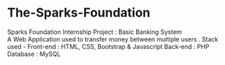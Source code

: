 # The-Sparks-Foundation
Sparks Foundation Internship Project : Basic Banking System  
A Web Application used to transfer money between multiple users .
Stack used - 
Front-end : HTML, CSS, Bootstrap & Javascript 
Back-end : PHP 
Database : MySQL   


